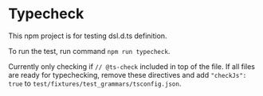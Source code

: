 Typecheck
=========

This npm project is for testing dsl.d.ts definition.

To run the test, run command `npm run typecheck`.

Currently only checking if `// @ts-check` included in top of the file. If all files are ready for typechecking, remove these directives and add `"checkJs": true` to `test/fixtures/test_grammars/tsconfig.json`.
